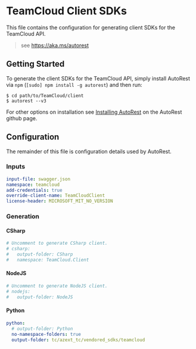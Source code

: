 # TeamCloud Client SDKs

This file contains the configuration for generating client SDKs for the TeamCloud API.

> see https://aka.ms/autorest

## Getting Started

To generate the client SDKs for the TeamCloud API, simply install AutoRest via `npm` (`[sudo] npm install -g autorest`) and then run:

```shell
$ cd path/to/TeamCloud/client
$ autorest --v3
```
For other options on installation see [Installing AutoRest](https://aka.ms/autorest/install) on the AutoRest github page.

## Configuration

The remainder of this file is configuration details used by AutoRest.

### Inputs

``` yaml
input-file: swagger.json
namespace: teamcloud
add-credentials: true
override-client-name: TeamCloudClient
license-header: MICROSOFT_MIT_NO_VERSION
```

### Generation

#### CSharp

``` yaml
# Uncomment to generate CSharp client.
# csharp:
#   output-folder: CSharp
#   namespace: TeamCloud.Client
```

#### NodeJS

``` yaml
# Uncomment to generate NodeJS client.
# nodejs:
#   output-folder: NodeJS
```

#### Python

``` yaml
python:
  # output-folder: Python
  no-namespace-folders: true
  output-folder: tc/azext_tc/vendored_sdks/teamcloud
```

